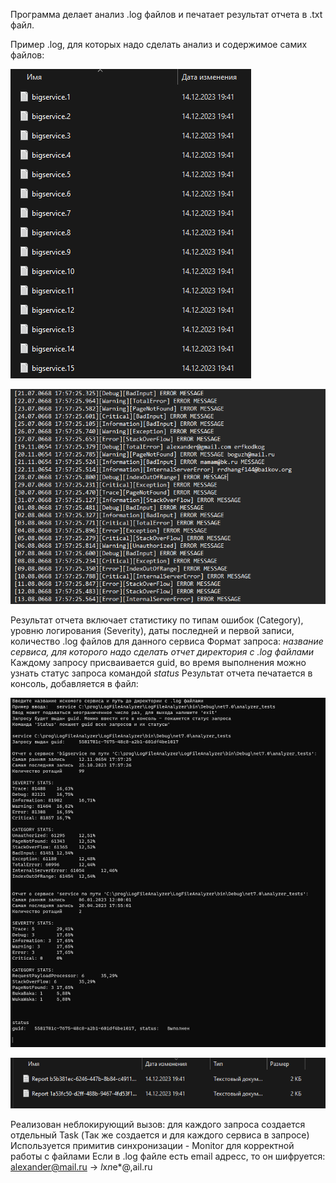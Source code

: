 Программа делает анализ .log файлов и печатает результат отчета в .txt файл.

Пример .log, для которых надо сделать анализ и содержимое самих файлов:

![image](https://github.com/GevrMai/LogFileAnalyzer/blob/master/ImagesReadme/FileExample%20in%20directory.png)


![image](https://github.com/GevrMai/LogFileAnalyzer/blob/master/ImagesReadme/LogsExample%20inside.png)

Результат отчета включает статистику по типам ошибок (Category), уровню логирования (Severity), даты последней и первой записи, количество .log файлов для данного сервиса
Формат запроса: *название сервиса, для которого надо сделать отчет* *директория с .log файлами*
Каждому запросу присваивается guid, во время выполнения можно узнать статус запроса командой *status*
Результат отчета печатается в консоль, добавляется в файл:

![image](https://github.com/GevrMai/LogFileAnalyzer/blob/master/ImagesReadme/Interface.png)


![image](https://github.com/GevrMai/LogFileAnalyzer/blob/master/ImagesReadme/ReportExample%20in%20directory.png)

Реализован неблокирующий вызов: для каждого запроса создается отдельный Task (Так же создается и для каждого сервиса в запросе)
Используется примитив синхронизации - Monitor для корректной работы с файлами
Если в .log файле есть email адресс, то он шифруется: alexander@mail.ru -> *l*x*n*e*@,ail.ru
